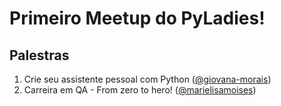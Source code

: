 # Primeiro Meetup do PyLadies!

## Palestras
1. Crie seu assistente pessoal com Python ([@giovana-morais](https://github.com/giovana-morais))
2. Carreira em QA - From zero to hero! ([@marielisamoises](https://github.com/marielisamoises))


